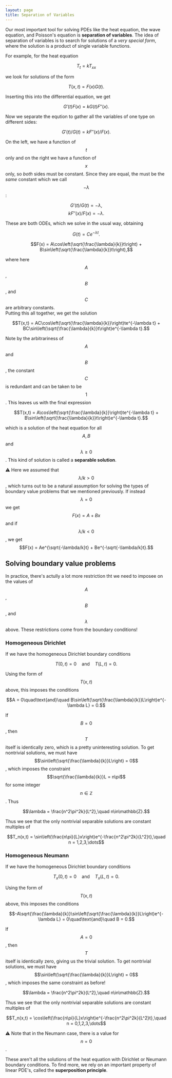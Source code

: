 ```yaml
---
layout: page
title: Separation of Variables
---
```


Our most important tool for solving PDEs like the heat equation, the wave equation, and Poisson's equation is **separation of variables**.
The idea of separation of variables is to search for solutions of a *very special form*, where the solution is a product of single variable functions.

For example, for the heat equation

$$T_t = kT_{xx}$$

we look for solutions of the form

$$T(x,t) = F(x)G(t).$$

Inserting this into the differential equation, we get

$$G'(t)F(x) = kG(t)F''(x).$$

Now we separate the eqution to gather all the variables of one type on different sides:

$$G'(t)/G(t) = kF''(x)/F(x).$$

On the left, we have a function of $$t$$ only and on the right we have a function of $$x$$ only, so *both* sides must be constant.
Since they are equal, the must be the *same* constant which we call $$-\lambda$$:

$$G'(t)/G(t) = -\lambda,$$
$$kF''(x)/F(x) = -\lambda.$$

These are both ODEs, which we solve in the usual way, obtaining

$$G(t) = Ce^{-\lambda t}.$$

$$F(x) = A\cos\left(\sqrt{\frac{\lambda}{k}}t\right) + B\sin\left(\sqrt{\frac{\lambda}{k}}t\right),$$

where here $$A$$, $$B$$, and $$C$$ are arbitrary constants.  
Putting this all together, we get the solution 

$$T(x,t) = AC\cos\left(\sqrt{\frac{\lambda}{k}}\right)te^{-\lambda t} + BC\sin\left(\sqrt{\frac{\lambda}{k}}t\right)e^{-\lambda t}.$$

Note by the arbitrariness of $$A$$ and $$B$$, the constant $$C$$ is redundant and can be taken to be $$1$$.
This leaves us with the final expression

$$T(x,t) = A\cos\left(\sqrt{\frac{\lambda}{k}}\right)te^{-\lambda t} + B\sin\left(\sqrt{\frac{\lambda}{k}}t\right)e^{-\lambda t}.$$


which is a solution of the heat equation for all $$A,B$$ and $$\lambda \geq 0$$.
This kind of solution is called a **separable solution**.

:warning: Here we assumed that $$\lambda/k > 0$$, which turns out to be a natural assumption for solving the types of boundary value problems that we mentioned previously.  If instead $$\lambda = 0$$ we get $$F(x) = A + Bx$$ and if $$\lambda/k < 0$$, we get $$F(x) = Ae^{\sqrt{-\lambda/k}t} + Be^{-\sqrt{-\lambda/k}t}.$$

## Solving boundary value problems

In practice, there's actully a lot more restriction tht we need to imposee on the values of $$A$$, $$B$$, and $$\lambda$$ above.
These restrictions come from the boundary conditions!

### Homogeneous Dirichlet
If we have the homogeneous Dirichlet boundary conditions

$$T(0,t) = 0\quad\text{and}\quad T(L,t) = 0.$$

Using the form of $$T(x,t)$$ above, this imposes the conditions

$$A = 0\quad\text{and}\quad B\sin\left(\sqrt{\frac{\lambda}{k}}L\right)e^{-\lambda L} = 0.$$

If $$B = 0$$, then $$T$$ itself is identically zero, which is a pretty uninteresting solution.
To get nontrivial solutions, we must have $$\sin\left(\sqrt{\frac{\lambda}{k}}L\right) = 0$$, which imposes the constraint
$$\sqrt{\frac{\lambda}{k}}L = n\pi$$ for some integer $$n\in\mathbb{Z}$$.
Thus

$$\lambda = \frac{n^2\pi^2k}{L^2},\quad n\in\mathbb{Z}.$$

Thus we see that the only nontrivial separable solutions are constant multiples of

$$T_n(x,t) = \sin\left(\frac{n\pi}{L}x\right)e^{-\frac{n^2\pi^2k}{L^2}t},\quad n = 1,2,3,\dots$$

### Homogeneous Neumann
If we have the homogeneous Dirichlet boundary conditions

$$T_x(0,t) = 0\quad\text{and}\quad T_x(L,t) = 0.$$

Using the form of $$T(x,t)$$ above, this imposes the conditions

$$-A\sqrt{\frac{\lambda}{k}}\sin\left(\sqrt{\frac{\lambda}{k}}L\right)e^{-\lambda L} = 0\quad\text{and}\quad B = 0.$$

If $$A = 0$$, then $$T$$ itself is identically zero, giving us the trivial solution.
To get nontrivial solutions, we must have $$\sin\left(\sqrt{\frac{\lambda}{k}}L\right) = 0$$, which imposes the same constraint as before!

$$\lambda = \frac{n^2\pi^2k}{L^2},\quad n\in\mathbb{Z}.$$

Thus we see that the only nontrivial separable solutions are constant multiples of

$$T_n(x,t) = \cos\left(\frac{n\pi}{L}x\right)e^{-\frac{n^2\pi^2k}{L^2}t},\quad n = 0,1,2,3,\dots$$

:warning: Note that in the Neumann case, there is a value for $$n=0$$.

These aren't all the solutions of the heat equation with Dirichlet or Neumann boundary conditions.  To find more, we rely on an important property of linear PDE's, called the **superposition principle**.


